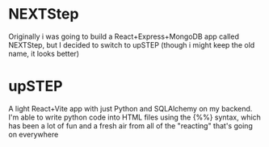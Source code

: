# NEXTStep
Originally i was going to build a React+Express+MongoDB app called NEXTStep, but I decided to switch to upSTEP (though i might keep the old name, it looks better)
# upSTEP
A light React+Vite app with just Python and SQLAlchemy on my backend.
I'm able to write python code into HTML files using the {%%} syntax, which has been a lot of fun and a fresh air from all of the "reacting" that's going on everywhere
